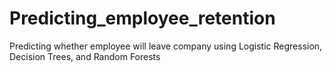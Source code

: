 # Predicting_employee_retention
Predicting whether employee will leave company using Logistic Regression, Decision Trees, and Random Forests
